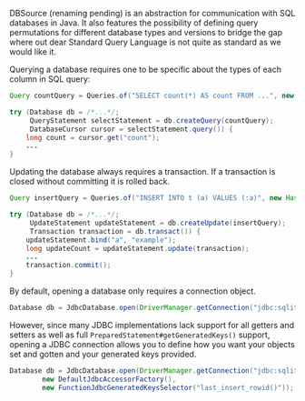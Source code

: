 DBSource (renaming pending) is an abstraction for communication with SQL databases in Java. It also features the
possibility of defining query permutations for different database types and versions to bridge the gap where out dear
Standard Query Language is not quite as standard as we would like it.

Querying a database requires one to be specific about the types of each column in SQL query:

```java
Query countQuery = Queries.of("SELECT count(*) AS count FROM ...", new HashMap() {{ put("count", Long.TYPE); }});

try (Database db = /*...*/;
     QueryStatement selectStatement = db.createQuery(countQuery);
     DatabaseCursor cursor = selectStatement.query()) {
    long count = cursor.get("count");
    ...
}
```
    
Updating the database always requires a transaction.  If a transaction is closed without committing it is rolled back.

```java
Query insertQuery = Queries.of("INSERT INTO t (a) VALUES (:a)", new HashMap() {{ put("a", String.class); }});

try (Database db = /*...*/;
     UpdateStatement updateStatement = db.createUpdate(insertQuery);
     Transaction transaction = db.transact()) {
    updateStatement.bind("a", "example");
    long updateCount = updateStatement.update(transaction);
    ...
    transaction.commit();
}
```

By default, opening a database only requires a connection object.

```java
Database db = JdbcDatabase.open(DriverManager.getConnection("jdbc:sqlite:~/test.db"));
```

However, since many JDBC implementations lack support for all getters and setters as well as full
`PreparedStatement#getGeneratedKeys()` support, opening a JDBC connection allows you to define how you want your
objects set and gotten and your generated keys provided.

```java
Database db = JdbcDatabase.open(DriverManager.getConnection("jdbc:sqlite:~/test.db"),
        new DefaultJdbcAccessorFactory(),
        new FunctionJdbcGeneratedKeysSelector("last_insert_rowid()"));
```
